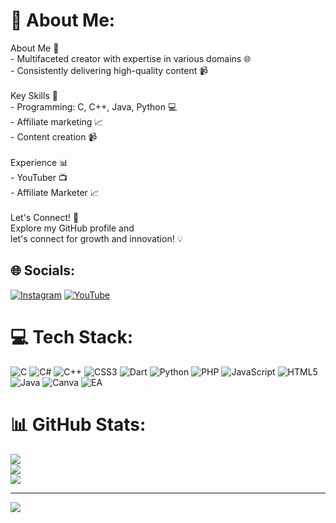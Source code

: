
# 💫 About Me:
About Me 🤝<br>- Multifaceted creator with expertise in various domains 🌐<br>- Consistently delivering high-quality content 📹<br><br>Key Skills 🎯<br>- Programming: C, C++, Java, Python 💻<br>- Affiliate marketing 📈<br>- Content creation 📹<br><br>Experience 📊<br>- YouTuber 📺<br>- Affiliate Marketer 📈<br><br>Let's Connect! 🤝<br>Explore my GitHub profile and <br>let's connect for growth and innovation! 💡


## 🌐 Socials:
[![Instagram](https://img.shields.io/badge/Instagram-%23E4405F.svg?logo=Instagram&logoColor=white)](https://instagram.com/affiliate_marketing_076) [![YouTube](https://img.shields.io/badge/YouTube-%23FF0000.svg?logo=YouTube&logoColor=white)](https://youtube.com/@Learncodewithtech) 

# 💻 Tech Stack:
![C](https://img.shields.io/badge/c-%2300599C.svg?style=flat&logo=c&logoColor=white) ![C#](https://img.shields.io/badge/c%23-%23239120.svg?style=flat&logo=csharp&logoColor=white) ![C++](https://img.shields.io/badge/c++-%2300599C.svg?style=flat&logo=c%2B%2B&logoColor=white) ![CSS3](https://img.shields.io/badge/css3-%231572B6.svg?style=flat&logo=css3&logoColor=white) ![Dart](https://img.shields.io/badge/dart-%230175C2.svg?style=flat&logo=dart&logoColor=white) ![Python](https://img.shields.io/badge/python-3670A0?style=flat&logo=python&logoColor=ffdd54) ![PHP](https://img.shields.io/badge/php-%23777BB4.svg?style=flat&logo=php&logoColor=white) ![JavaScript](https://img.shields.io/badge/javascript-%23323330.svg?style=flat&logo=javascript&logoColor=%23F7DF1E) ![HTML5](https://img.shields.io/badge/html5-%23E34F26.svg?style=flat&logo=html5&logoColor=white) ![Java](https://img.shields.io/badge/java-%23ED8B00.svg?style=flat&logo=openjdk&logoColor=white) ![Canva](https://img.shields.io/badge/Canva-%2300C4CC.svg?style=flat&logo=Canva&logoColor=white) ![EA](https://img.shields.io/badge/ea-%23000000.svg?style=flat&logo=ea&logoColor=white)
# 📊 GitHub Stats:
![](https://github-readme-stats.vercel.app/api?username=SathwikGowda&theme=dark&hide_border=false&include_all_commits=false&count_private=false)<br/>
![](https://github-readme-streak-stats.herokuapp.com/?user=SathwikGowda&theme=dark&hide_border=false)<br/>
![](https://github-readme-stats.vercel.app/api/top-langs/?username=SathwikGowda&theme=dark&hide_border=false&include_all_commits=false&count_private=false&layout=compact)

---
[![](https://visitcount.itsvg.in/api?id=SathwikGowda&icon=0&color=0)](https://visitcount.itsvg.in)

<!-- Proudly created with GPRM ( https://gprm.itsvg.in ) -->
